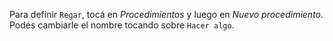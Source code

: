 Para definir `Regar`, tocá en _Procedimientos_ y luego en _Nuevo procedimiento_. Podés cambiarle el nombre tocando sobre `Hacer algo`. 